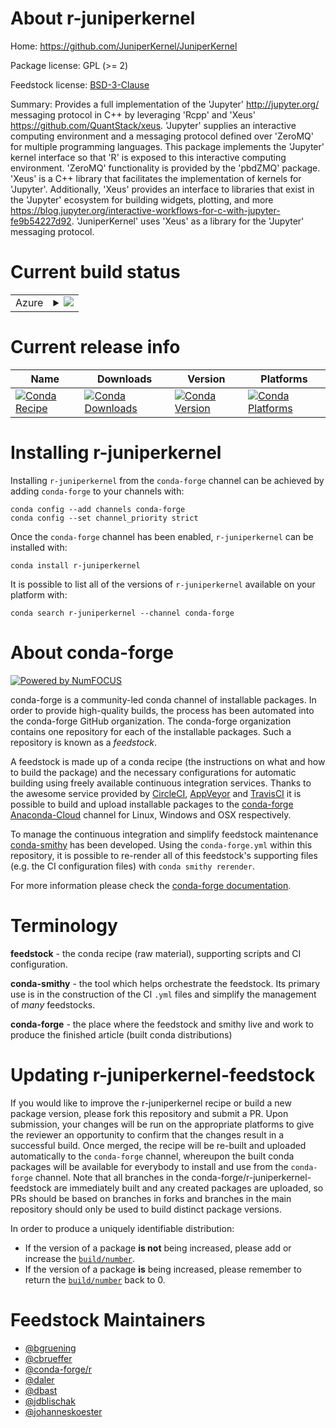About r-juniperkernel
=====================

Home: https://github.com/JuniperKernel/JuniperKernel

Package license: GPL (>= 2)

Feedstock license: [BSD-3-Clause](https://github.com/conda-forge/r-juniperkernel-feedstock/blob/master/LICENSE.txt)

Summary: Provides a full implementation of the 'Jupyter' <http://jupyter.org/> messaging protocol in C++ by leveraging 'Rcpp' and 'Xeus' <https://github.com/QuantStack/xeus>. 'Jupyter' supplies an interactive computing environment and a messaging protocol defined over 'ZeroMQ' for multiple programming languages. This package implements the 'Jupyter' kernel interface so that 'R' is exposed to this interactive computing environment. 'ZeroMQ' functionality is provided by the 'pbdZMQ' package. 'Xeus' is a C++ library that facilitates the implementation of kernels for 'Jupyter'. Additionally, 'Xeus' provides an interface to libraries that exist in the 'Jupyter' ecosystem for building widgets, plotting, and more <https://blog.jupyter.org/interactive-workflows-for-c-with-jupyter-fe9b54227d92>. 'JuniperKernel' uses 'Xeus' as a library for the 'Jupyter' messaging protocol.

Current build status
====================


<table>
    
  <tr>
    <td>Azure</td>
    <td>
      <details>
        <summary>
          <a href="https://dev.azure.com/conda-forge/feedstock-builds/_build/latest?definitionId=4882&branchName=master">
            <img src="https://dev.azure.com/conda-forge/feedstock-builds/_apis/build/status/r-juniperkernel-feedstock?branchName=master">
          </a>
        </summary>
        <table>
          <thead><tr><th>Variant</th><th>Status</th></tr></thead>
          <tbody><tr>
              <td>linux_64_r_base4.0</td>
              <td>
                <a href="https://dev.azure.com/conda-forge/feedstock-builds/_build/latest?definitionId=4882&branchName=master">
                  <img src="https://dev.azure.com/conda-forge/feedstock-builds/_apis/build/status/r-juniperkernel-feedstock?branchName=master&jobName=linux&configuration=linux_64_r_base4.0" alt="variant">
                </a>
              </td>
            </tr><tr>
              <td>linux_64_r_base4.1</td>
              <td>
                <a href="https://dev.azure.com/conda-forge/feedstock-builds/_build/latest?definitionId=4882&branchName=master">
                  <img src="https://dev.azure.com/conda-forge/feedstock-builds/_apis/build/status/r-juniperkernel-feedstock?branchName=master&jobName=linux&configuration=linux_64_r_base4.1" alt="variant">
                </a>
              </td>
            </tr><tr>
              <td>osx_64_r_base4.0</td>
              <td>
                <a href="https://dev.azure.com/conda-forge/feedstock-builds/_build/latest?definitionId=4882&branchName=master">
                  <img src="https://dev.azure.com/conda-forge/feedstock-builds/_apis/build/status/r-juniperkernel-feedstock?branchName=master&jobName=osx&configuration=osx_64_r_base4.0" alt="variant">
                </a>
              </td>
            </tr><tr>
              <td>osx_64_r_base4.1</td>
              <td>
                <a href="https://dev.azure.com/conda-forge/feedstock-builds/_build/latest?definitionId=4882&branchName=master">
                  <img src="https://dev.azure.com/conda-forge/feedstock-builds/_apis/build/status/r-juniperkernel-feedstock?branchName=master&jobName=osx&configuration=osx_64_r_base4.1" alt="variant">
                </a>
              </td>
            </tr><tr>
              <td>win_64_r_base4.0</td>
              <td>
                <a href="https://dev.azure.com/conda-forge/feedstock-builds/_build/latest?definitionId=4882&branchName=master">
                  <img src="https://dev.azure.com/conda-forge/feedstock-builds/_apis/build/status/r-juniperkernel-feedstock?branchName=master&jobName=win&configuration=win_64_r_base4.0" alt="variant">
                </a>
              </td>
            </tr><tr>
              <td>win_64_r_base4.1</td>
              <td>
                <a href="https://dev.azure.com/conda-forge/feedstock-builds/_build/latest?definitionId=4882&branchName=master">
                  <img src="https://dev.azure.com/conda-forge/feedstock-builds/_apis/build/status/r-juniperkernel-feedstock?branchName=master&jobName=win&configuration=win_64_r_base4.1" alt="variant">
                </a>
              </td>
            </tr>
          </tbody>
        </table>
      </details>
    </td>
  </tr>
</table>

Current release info
====================

| Name | Downloads | Version | Platforms |
| --- | --- | --- | --- |
| [![Conda Recipe](https://img.shields.io/badge/recipe-r--juniperkernel-green.svg)](https://anaconda.org/conda-forge/r-juniperkernel) | [![Conda Downloads](https://img.shields.io/conda/dn/conda-forge/r-juniperkernel.svg)](https://anaconda.org/conda-forge/r-juniperkernel) | [![Conda Version](https://img.shields.io/conda/vn/conda-forge/r-juniperkernel.svg)](https://anaconda.org/conda-forge/r-juniperkernel) | [![Conda Platforms](https://img.shields.io/conda/pn/conda-forge/r-juniperkernel.svg)](https://anaconda.org/conda-forge/r-juniperkernel) |

Installing r-juniperkernel
==========================

Installing `r-juniperkernel` from the `conda-forge` channel can be achieved by adding `conda-forge` to your channels with:

```
conda config --add channels conda-forge
conda config --set channel_priority strict
```

Once the `conda-forge` channel has been enabled, `r-juniperkernel` can be installed with:

```
conda install r-juniperkernel
```

It is possible to list all of the versions of `r-juniperkernel` available on your platform with:

```
conda search r-juniperkernel --channel conda-forge
```


About conda-forge
=================

[![Powered by NumFOCUS](https://img.shields.io/badge/powered%20by-NumFOCUS-orange.svg?style=flat&colorA=E1523D&colorB=007D8A)](http://numfocus.org)

conda-forge is a community-led conda channel of installable packages.
In order to provide high-quality builds, the process has been automated into the
conda-forge GitHub organization. The conda-forge organization contains one repository
for each of the installable packages. Such a repository is known as a *feedstock*.

A feedstock is made up of a conda recipe (the instructions on what and how to build
the package) and the necessary configurations for automatic building using freely
available continuous integration services. Thanks to the awesome service provided by
[CircleCI](https://circleci.com/), [AppVeyor](https://www.appveyor.com/)
and [TravisCI](https://travis-ci.com/) it is possible to build and upload installable
packages to the [conda-forge](https://anaconda.org/conda-forge)
[Anaconda-Cloud](https://anaconda.org/) channel for Linux, Windows and OSX respectively.

To manage the continuous integration and simplify feedstock maintenance
[conda-smithy](https://github.com/conda-forge/conda-smithy) has been developed.
Using the ``conda-forge.yml`` within this repository, it is possible to re-render all of
this feedstock's supporting files (e.g. the CI configuration files) with ``conda smithy rerender``.

For more information please check the [conda-forge documentation](https://conda-forge.org/docs/).

Terminology
===========

**feedstock** - the conda recipe (raw material), supporting scripts and CI configuration.

**conda-smithy** - the tool which helps orchestrate the feedstock.
                   Its primary use is in the construction of the CI ``.yml`` files
                   and simplify the management of *many* feedstocks.

**conda-forge** - the place where the feedstock and smithy live and work to
                  produce the finished article (built conda distributions)


Updating r-juniperkernel-feedstock
==================================

If you would like to improve the r-juniperkernel recipe or build a new
package version, please fork this repository and submit a PR. Upon submission,
your changes will be run on the appropriate platforms to give the reviewer an
opportunity to confirm that the changes result in a successful build. Once
merged, the recipe will be re-built and uploaded automatically to the
`conda-forge` channel, whereupon the built conda packages will be available for
everybody to install and use from the `conda-forge` channel.
Note that all branches in the conda-forge/r-juniperkernel-feedstock are
immediately built and any created packages are uploaded, so PRs should be based
on branches in forks and branches in the main repository should only be used to
build distinct package versions.

In order to produce a uniquely identifiable distribution:
 * If the version of a package **is not** being increased, please add or increase
   the [``build/number``](https://docs.conda.io/projects/conda-build/en/latest/resources/define-metadata.html#build-number-and-string).
 * If the version of a package **is** being increased, please remember to return
   the [``build/number``](https://docs.conda.io/projects/conda-build/en/latest/resources/define-metadata.html#build-number-and-string)
   back to 0.

Feedstock Maintainers
=====================

* [@bgruening](https://github.com/bgruening/)
* [@cbrueffer](https://github.com/cbrueffer/)
* [@conda-forge/r](https://github.com/conda-forge/r/)
* [@daler](https://github.com/daler/)
* [@dbast](https://github.com/dbast/)
* [@jdblischak](https://github.com/jdblischak/)
* [@johanneskoester](https://github.com/johanneskoester/)

